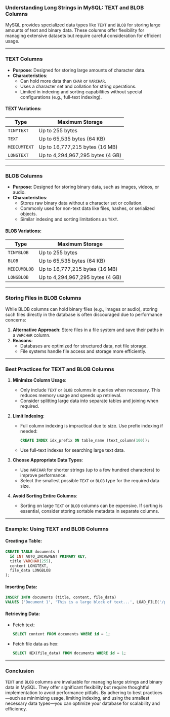 ### Understanding Long Strings in MySQL: TEXT and BLOB Columns

MySQL provides specialized data types like `TEXT` and `BLOB` for storing large amounts of text and binary data. These columns offer flexibility for managing extensive datasets but require careful consideration for efficient usage.

---

### **TEXT Columns**

- **Purpose**: Designed for storing large amounts of character data.
- **Characteristics**:
  - Can hold more data than `CHAR` or `VARCHAR`.
  - Uses a character set and collation for string operations.
  - Limited in indexing and sorting capabilities without special configurations (e.g., full-text indexing).

#### **TEXT Variations**:
| **Type**     | **Maximum Storage**            |
|--------------|--------------------------------|
| `TINYTEXT`   | Up to 255 bytes                |
| `TEXT`       | Up to 65,535 bytes (64 KB)     |
| `MEDIUMTEXT` | Up to 16,777,215 bytes (16 MB) |
| `LONGTEXT`   | Up to 4,294,967,295 bytes (4 GB)|

---

### **BLOB Columns**

- **Purpose**: Designed for storing binary data, such as images, videos, or audio.
- **Characteristics**:
  - Stores raw binary data without a character set or collation.
  - Commonly used for non-text data like files, hashes, or serialized objects.
  - Similar indexing and sorting limitations as `TEXT`.

#### **BLOB Variations**:
| **Type**     | **Maximum Storage**            |
|--------------|--------------------------------|
| `TINYBLOB`   | Up to 255 bytes                |
| `BLOB`       | Up to 65,535 bytes (64 KB)     |
| `MEDIUMBLOB` | Up to 16,777,215 bytes (16 MB) |
| `LONGBLOB`   | Up to 4,294,967,295 bytes (4 GB)|

---

### **Storing Files in BLOB Columns**
While BLOB columns can hold binary files (e.g., images or audio), storing such files directly in the database is often discouraged due to performance concerns:
1. **Alternative Approach**: Store files in a file system and save their paths in a `VARCHAR` column.
2. **Reasons**:
   - Databases are optimized for structured data, not file storage.
   - File systems handle file access and storage more efficiently.

---

### **Best Practices for TEXT and BLOB Columns**

1. **Minimize Column Usage**:
   - Only include `TEXT` or `BLOB` columns in queries when necessary. This reduces memory usage and speeds up retrieval.
   - Consider splitting large data into separate tables and joining when required.

2. **Limit Indexing**:
   - Full column indexing is impractical due to size. Use prefix indexing if needed:
     ```sql
     CREATE INDEX idx_prefix ON table_name (text_column(100));
     ```
   - Use full-text indexes for searching large text data.

3. **Choose Appropriate Data Types**:
   - Use `VARCHAR` for shorter strings (up to a few hundred characters) to improve performance.
   - Select the smallest possible `TEXT` or `BLOB` type for the required data size.

4. **Avoid Sorting Entire Columns**:
   - Sorting on large `TEXT` or `BLOB` columns can be expensive. If sorting is essential, consider storing sortable metadata in separate columns.

---

### **Example: Using TEXT and BLOB Columns**

#### Creating a Table:
```sql
CREATE TABLE documents (
  id INT AUTO_INCREMENT PRIMARY KEY,
  title VARCHAR(255),
  content LONGTEXT,
  file_data LONGBLOB
);
```

#### Inserting Data:
```sql
INSERT INTO documents (title, content, file_data)
VALUES ('Document 1', 'This is a large block of text...', LOAD_FILE('/path/to/file'));
```

#### Retrieving Data:
- Fetch text:
  ```sql
  SELECT content FROM documents WHERE id = 1;
  ```
- Fetch file data as hex:
  ```sql
  SELECT HEX(file_data) FROM documents WHERE id = 1;
  ```

---

### **Conclusion**
`TEXT` and `BLOB` columns are invaluable for managing large strings and binary data in MySQL. They offer significant flexibility but require thoughtful implementation to avoid performance pitfalls. By adhering to best practices—such as minimizing usage, limiting indexing, and using the smallest necessary data types—you can optimize your database for scalability and efficiency.